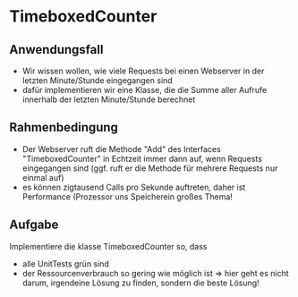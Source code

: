 ﻿# TimeboxedCounter 

## Anwendungsfall
- Wir wissen wollen, wie viele Requests bei einen Webserver in der letzten Minute/Stunde eingegangen sind
- dafür implementieren wir eine Klasse, die die Summe aller Aufrufe innerhalb der letzten Minute/Stunde berechnet

## Rahmenbedingung
- Der Webserver ruft die Methode "Add" des Interfaces "TimeboxedCounter" in Echtzeit immer dann auf, wenn Requests eingegangen sind (ggf. ruft er die Methode für mehrere Requests nur einmal auf)
- es können zigtausend Calls pro Sekunde auftreten, daher ist Performance (Prozessor uns Speicherein großes Thema!

## Aufgabe
Implementiere die klasse TimeboxedCounter so, dass 
- alle UnitTests grün sind
- der Ressourcenverbrauch so gering wie möglich ist
=> hier geht es nicht darum, irgendeine Lösung zu finden, sondern die beste Lösung!
